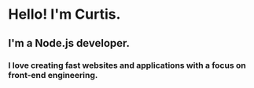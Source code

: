 # Hello! I'm Curtis.

## I'm a Node.js developer.

### I love creating fast websites and applications with a focus on front-end engineering.
